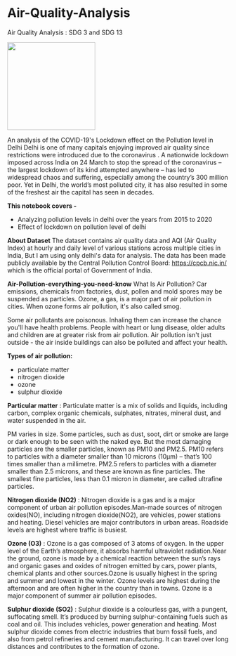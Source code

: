 # Air-Quality-Analysis
Air Quality Analysis : SDG 3 and SDG 13

<img width="200" height="200" src="[https://www.un.org/sustainabledevelopment/blog/2015/12/sustainable-development-goals-kick-off-with-start-of-new-year/#iLightbox[gallery13821]/0](https://img.freepik.com/free-vector/gradient-sdg-infographic_23-2149396367.jpg?w=2000)">

An analysis of the COVID-19's Lockdown effect on the Pollution level in Delhi
Delhi is one of many capitals enjoying improved air quality since restrictions were introduced due to the coronavirus . A nationwide lockdown imposed across India on 24 March to stop the spread of the coronavirus – the largest lockdown of its kind attempted anywhere – has led to widespread chaos and suffering, especially among the country’s 300 million poor. Yet in Delhi, the world’s most polluted city, it has also resulted in some of the freshest air the capital has seen in decades.

**This notebook covers -**
- Analyzing pollution levels in delhi over the years from 2015 to 2020
- Effect of lockdown on pollution level of delhi

**About Dataset**
The dataset contains air quality data and AQI (Air Quality Index) at hourly and daily level of various stations across multiple cities in India, But I am using only delhi's data for analysis.
The data has been made publicly available by the Central Pollution Control Board: https://cpcb.nic.in/ which is the official portal of Government of India.

**Air-Pollution-everything-you-need-know**
What Is Air Pollution? Car emissions, chemicals from factories, dust, pollen and mold spores may be suspended as particles. Ozone, a gas, is a major part of air pollution in cities. When ozone forms air pollution, it's also called smog.

Some air pollutants are poisonous. Inhaling them can increase the chance you'll have health problems. People with heart or lung disease, older adults and children are at greater risk from air pollution. Air pollution isn't just outside - the air inside buildings can also be polluted and affect your health.

**Types of air pollution:**
- particulate matter
- nitrogen dioxide
- ozone
- sulphur dioxide


**Particular matter** : Particulate matter is a mix of solids and liquids, including carbon, complex organic chemicals, sulphates, nitrates, mineral dust, and water suspended in the air.

PM varies in size. Some particles, such as dust, soot, dirt or smoke are large or dark enough to be seen with the naked eye. But the most damaging particles are the smaller particles, known as PM10 and PM2.5. PM10 refers to particles with a diameter smaller than 10 microns (10µm) – that’s 100 times smaller than a millimetre. PM2.5 refers to particles with a diameter smaller than 2.5 microns, and these are known as fine particles. The smallest fine particles, less than 0.1 micron in diameter, are called ultrafine particles.

**Nitrogen dioxide (NO2)** : Nitrogen dioxide is a gas and is a major component of urban air pollution episodes.Man-made sources of nitrogen oxides(NO), including nitrogen dioxide(NO2), are vehicles, power stations and heating. Diesel vehicles are major contributors in urban areas. Roadside levels are highest where traffic is busiest.

**Ozone (O3)** : Ozone is a gas composed of 3 atoms of oxygen. In the upper level of the Earth’s atmosphere, it absorbs harmful ultraviolet radiation.Near the ground, ozone is made by a chemical reaction between the sun’s rays and organic gases and oxides of nitrogen emitted by cars, power plants, chemical plants and other sources.Ozone is usually highest in the spring and summer and lowest in the winter. Ozone levels are highest during the afternoon and are often higher in the country than in towns. Ozone is a major component of summer air pollution episodes.

**Sulphur dioxide (SO2)** : Sulphur dioxide is a colourless gas, with a pungent, suffocating smell. It’s produced by burning sulphur-containing fuels such as coal and oil. This includes vehicles, power generation and heating. Most sulphur dioxide comes from electric industries that burn fossil fuels, and also from petrol refineries and cement manufacturing. It can travel over long distances and contributes to the formation of ozone.
